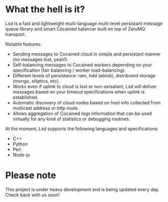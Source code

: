 What the hell is it?
====================

Lsd is a fast and lightweight multi-language multi-level persistant message queue library and smart Cocained balancer built on top of ZeroMQ transport.

Notable features:

* Sending messages to Cocained cloud in simple and persistant manner (no messages lost, yeah!).
* Self-balancing messages to Cocained workers depending on your specification (fair balancing / worker load-balancing).   
* Different levels of persistance: ram, hdd (eblob), distributed storage (mongo, elliptics, etc).
* Works even if uplink to cloud is lost or non-exisatant, Lsd will deliver messages based on your timeout specifications when uplink is established.
* Automatic discovery of cloud nodes based on host info collected from multicast address or http route.
* Allows aggregation of Cocained logs information that can be used virtually for any kind of statistics or debugging routines.

At the moment, Lsd supports the following languages and specifications:

* C++
* Python
* Perl
* Node-js

Please note
====================
This project is under heavy development and is being updated every day.
Check back with us soon!